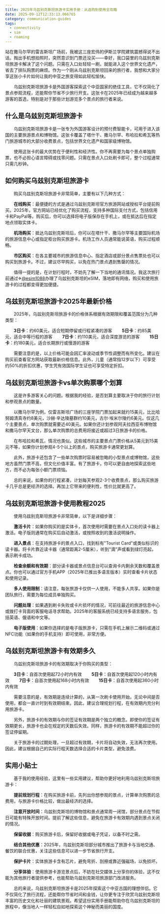 ```yaml
---
title: 2025年乌兹别克斯坦旅游卡实用手册：从选购到使用全攻略
date: 2025-09-12T12:33:13.066765
category: communication-guides
tags:
  - connectivity
  - sim
  - roaming
---
```


站在撒马尔罕的雷吉斯坦广场前，我被这三座宏伟的伊斯兰学院建筑震撼得说不出话。掏出手机想拍照时，突然意识到门票还没买——幸好，我口袋里的乌兹别克斯坦旅游卡解决了这个问题。只需在入口处轻轻一刷，就能进入这个世界文化遗产，省去了排队购票的麻烦。作为一个刚从乌兹别克斯坦回来的旅行者，我想和大家分享这张小卡片如何让我的中亚之旅变得如此轻松愉快。

　　乌兹别克斯坦旅游卡是外国游客探索这个中亚国家的绝佳工具，它不仅简化了景点参观流程，还能帮你节省不少旅行开支。这张卡在2025年已经成为越来越多游客的首选，特别是对于那些计划游览多个景点的旅行者来说。

## 什么是乌兹别克斯坦旅游卡

　　乌兹别克斯坦旅游卡是一张专为外国游客设计的预付费智能卡，可用于进入该国的主要旅游景点和博物馆。这张卡覆盖了塔什干、撒马尔罕、布哈拉和希瓦等热门旅游城市的大部分收费景点，包括世界文化遗产和国家级博物馆。

　　使用这张卡的最大优势在于便利性和经济性。你不再需要为每个景点单独购票，也不必担心语言障碍或找零问题。只需在景点入口处刷卡即可，整个过程通常只需几秒钟。

## 如何购买乌兹别克斯坦旅游卡

　　购买乌兹别克斯坦旅游卡非常简单，主要有以下几种方式：

　　**在线购买**：最便捷的方式是通过乌兹别克斯坦官方旅游网站或授权平台提前购买。2025年，官方网站已经优化了购买流程，支持多种国际支付方式，包括信用卡和PayPal等。购买后，你可以选择将电子版保存在手机上，或在抵达后在指定地点领取实体卡。

　　**机场购买**：抵达乌兹别克斯坦后，你可以在塔什干、撒马尔罕等主要国际机场的旅游信息中心或指定柜台购买旅游卡。机场工作人员通常能说英语，购买过程顺畅。

　　**市区购买**：在各主要城市的旅游信息中心、指定酒店或部分景点售票处也可以购买到旅游卡。不过，建议尽早购买，以免在热门景点遇到售罄的情况。

　　值得一提的是，在计划行程时，不妨先了解一下当地的通讯情况。我这次旅行前通过✈[@esim1088](https://t.me/s/esim1088)办理了乌兹别克斯坦的eSIM，落地即有网络，购买和使用旅游卡的过程都变得更加便捷。

## 乌兹别克斯坦旅游卡2025年最新价格

　　2025年，乌兹别克斯坦旅游卡的价格体系根据有效期限和覆盖范围分为几种类型：

　　**3日卡**：约60美元，适合短期停留或行程紧凑的游客
　　**5日卡**：约85美元，适合中等行程的游客
　　**7日卡**：约110美元，适合深度游览的游客
　　**15日卡**：约180美元，适合长期旅行或慢游的游客

　　需要注意的是，以上价格可能会因汇率波动或季节性调整而有所变化。建议在购买前查看官方网站获取最新价格信息。此外，儿童（通常指12岁以下）可享受约50%的折扣优惠，学生凭有效国际学生证也可享受特定折扣。

## 乌兹别克斯坦旅游卡vs单次购票哪个划算

　　这是许多游客关心的问题。根据我的经验，是否划算主要取决于你的旅行计划和参观景点的数量。

　　以撒马尔罕为例，仅雷吉斯坦广场的三座学院门票加起来就约15美元，比比哈努姆清真寺约8美元，沙赫·辛达陵墓群约10美元，古尔·埃米尔陵约6美元。仅这几个主要景点，单次购票就需要近40美元。如果你还计划参观阿夫拉西亚布博物馆和撒马尔罕天文台，那么单次购票的总费用将接近或超过3日旅游卡的价格。

　　在布哈拉和希瓦，情况也类似。这些城市的主要景点门票价格从5美元到15美元不等，如果你计划参观4-5个以上的景点，购买旅游卡通常更划算。

　　此外，旅游卡还包含了一些单次购票时容易被忽略的小型景点或博物馆，这些地方虽然门票不高，但文化价值丰富。有了旅游卡，你可以更自由地探索这些地方，而不必为每张小额门票烦恼。

　　总的来说，如果你的行程紧凑，计划每天参观2-3个收费景点，那么购买旅游卡几乎总是更经济的选择。再加上它带来的便利性，性价比就更高了。

## 乌兹别克斯坦旅游卡使用教程2025

　　使用乌兹别克斯坦旅游卡非常简单，以下是详细步骤：

　　**激活卡片**：如果你购买的是实体卡，首次使用时需要在景点入口处的读卡器上激活。电子版则通常在购买后自动激活，或按照收到的激活说明操作。

　　**进入景点**：在支持旅游卡的景点入口，找到标有"Tourist Card"或类似标识的读卡器。将卡片靠近读卡器（通常距离2-5厘米），听到"滴"声或看到绿灯亮起，表示刷卡成功。

　　**检查余额和有效期**：部分读卡器或景点信息台可以查询卡内剩余天数和覆盖景点。你也可以通过官方手机APP（2025年已推出多语言版本）实时查看卡片状态和使用记录。

　　**多人使用限制**：请注意，每张旅游卡仅供一人使用，不能多人共享。如果你是团队旅行，需要为每位成员单独购买。

　　**问题处理**：如果遇到刷卡失败或卡片损坏的情况，可前往最近的旅游信息中心或拨打卡背面的客服电话寻求帮助。2025年的客服系统已经支持多语言服务，包括英语、俄语和中文等。

　　**电子版使用**：如果你选择的是电子版旅游卡，只需在手机上展示二维码或通过NFC功能（如果你的手机支持）即可使用，非常方便。

## 乌兹别克斯坦旅游卡有效期多久

　　乌兹别克斯坦旅游卡的有效期取决于你购买的类型：

　　**3日卡**：自首次使用起72小时内有效
　　**5日卡**：自首次使用起120小时内有效
　　**7日卡**：自首次使用起168小时内有效
　　**15日卡**：自首次使用起360小时内有效

　　需要注意的是，有效期是连续计算的，从第一次刷卡使用开始，无论中间是否使用，都会一直计时到有效期结束。因此，建议合理规划行程，在有效期内充分利用旅游卡。

　　另外，旅游卡的有效期与你的签证有效期是两个独立的概念。即使你的签证有效期更长，旅游卡也会在规定的天数后失效。同样，旅游卡的有效期不能超过你的签证停留期。

　　关于旅游卡的过期处理，一旦超过有效期，卡片将自动失效，无法再次使用。因此，建议根据自己的实际行程天数选择合适的卡片类型，避免浪费。

## 实用小贴士

　　基于我的使用经验，这里有一些实用建议，帮助你更好地利用乌兹别克斯坦旅游卡：

　　**提前规划行程**：在购买旅游卡前，先列出你想参观的景点，计算单次购票的总费用，与旅游卡价格比较，做出最经济的选择。

　　**注意开放时间**：乌兹别克斯坦的博物馆和景点通常周一闭馆，部分景点在节假日可能有特殊开放时间。提前了解这些信息，避免在旅游卡有效期内遇到景点关闭的情况。

　　**保留收据**：购买旅游卡后，保留好收据或电子凭证，以备不时之需。

　　**结合其他优惠**：2025年，乌兹别克斯坦部分城市推出了旅游卡与当地交通、餐饮的联合优惠，关注这些信息可以进一步节省旅行开支。

　　**保护卡片**：实体旅游卡含有芯片，避免弯折、刮擦或靠近强磁场，以免损坏。

　　**分享体验**：使用旅游卡游览景点后，不妨在社交媒体上分享你的体验，这不仅能为其他旅行者提供参考，也能帮助乌兹别克斯坦旅游部门改进服务。

　　总的来说，乌兹别克斯坦旅游卡是2025年探索这个中亚古国的理想伴侣。它不仅简化了旅行流程，还能帮你节省时间和金钱，让你更专注于欣赏乌兹别克斯坦丰富的历史文化和壮丽的建筑景观。希望这份实用手册能帮助你在乌兹别克斯坦的旅程中，像当地人一样轻松自如地探索这个神秘而美丽的国度。
